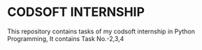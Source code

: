 # CODSOFT INTERNSHIP
This repository contains tasks of my codsoft internship in Python Programming,
It contains Task No.-2,3,4
